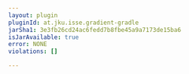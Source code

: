 ```yaml
---
layout: plugin
pluginId: at.jku.isse.gradient-gradle
jarSha1: 3e3fb26cd24ac6fedd7b8fbe45a9a7173de15ba6
isJarAvailable: true
error: NONE
violations: []

---
```

